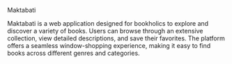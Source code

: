 Maktabati 

Maktabati is a web application designed for bookholics to explore and discover a variety of books. Users can browse through an extensive collection, view detailed descriptions, and save their favorites. The platform offers a seamless window-shopping experience, making it easy to find books across different genres and categories.
